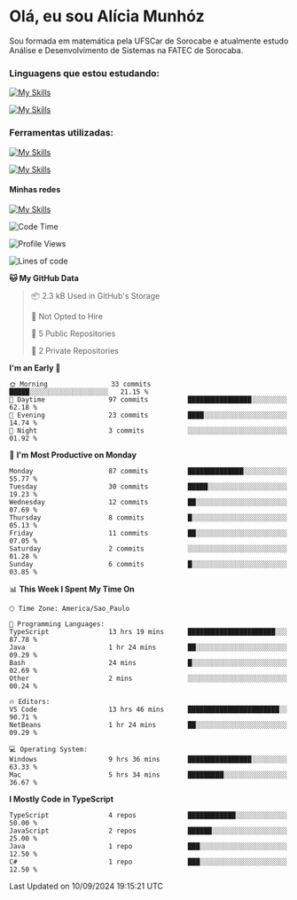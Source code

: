 # Olá, eu sou Alícia Munhóz

<p>Sou formada em matemática pela UFSCar de Sorocabe e atualmente estudo Análise e Desenvolvimento de Sistemas na FATEC de Sorocaba.</p>

### Linguagens que estou estudando:

[![My Skills](https://skillicons.dev/icons?i=js,ts,html,css)](https://skillicons.dev)


[![My Skills](https://skillicons.dev/icons?i=nodejs,java,py,latex)](https://skillicons.dev)

### Ferramentas utilizadas:

[![My Skills](https://skillicons.dev/icons?i=vscode,discord,figma,git)](https://skillicons.dev)

[![My Skills](https://skillicons.dev/icons?i=github,gmail,mongodb,sublime)](https://skillicons.dev)

#### Minhas redes
[![My Skills](https://skillicons.dev/icons?i=linkedin)](https://www.linkedin.com/in/aliciamunhozfrancodecamargo/)

<!--START_SECTION:waka-->
![Code Time](http://img.shields.io/badge/Code%20Time-32%20hrs%2032%20mins-blue)

![Profile Views](http://img.shields.io/badge/Profile%20Views-38-blue)

![Lines of code](https://img.shields.io/badge/From%20Hello%20World%20I%27ve%20Written-76.2%20thousand%20lines%20of%20code-blue)

**🐱 My GitHub Data** 

> 📦 2.3 kB Used in GitHub's Storage 
 > 
> 🚫 Not Opted to Hire
 > 
> 📜 5 Public Repositories 
 > 
> 🔑 2 Private Repositories 
 > 
**I'm an Early 🐤** 

```text
🌞 Morning                33 commits          █████░░░░░░░░░░░░░░░░░░░░   21.15 % 
🌆 Daytime                97 commits          ████████████████░░░░░░░░░   62.18 % 
🌃 Evening                23 commits          ████░░░░░░░░░░░░░░░░░░░░░   14.74 % 
🌙 Night                  3 commits           ░░░░░░░░░░░░░░░░░░░░░░░░░   01.92 % 
```
📅 **I'm Most Productive on Monday** 

```text
Monday                   87 commits          ██████████████░░░░░░░░░░░   55.77 % 
Tuesday                  30 commits          █████░░░░░░░░░░░░░░░░░░░░   19.23 % 
Wednesday                12 commits          ██░░░░░░░░░░░░░░░░░░░░░░░   07.69 % 
Thursday                 8 commits           █░░░░░░░░░░░░░░░░░░░░░░░░   05.13 % 
Friday                   11 commits          ██░░░░░░░░░░░░░░░░░░░░░░░   07.05 % 
Saturday                 2 commits           ░░░░░░░░░░░░░░░░░░░░░░░░░   01.28 % 
Sunday                   6 commits           █░░░░░░░░░░░░░░░░░░░░░░░░   03.85 % 
```


📊 **This Week I Spent My Time On** 

```text
🕑︎ Time Zone: America/Sao_Paulo

💬 Programming Languages: 
TypeScript               13 hrs 19 mins      ██████████████████████░░░   87.78 % 
Java                     1 hr 24 mins        ██░░░░░░░░░░░░░░░░░░░░░░░   09.29 % 
Bash                     24 mins             █░░░░░░░░░░░░░░░░░░░░░░░░   02.69 % 
Other                    2 mins              ░░░░░░░░░░░░░░░░░░░░░░░░░   00.24 % 

🔥 Editors: 
VS Code                  13 hrs 46 mins      ███████████████████████░░   90.71 % 
NetBeans                 1 hr 24 mins        ██░░░░░░░░░░░░░░░░░░░░░░░   09.29 % 

💻 Operating System: 
Windows                  9 hrs 36 mins       ████████████████░░░░░░░░░   63.33 % 
Mac                      5 hrs 34 mins       █████████░░░░░░░░░░░░░░░░   36.67 % 
```

**I Mostly Code in TypeScript** 

```text
TypeScript               4 repos             ████████████░░░░░░░░░░░░░   50.00 % 
JavaScript               2 repos             ██████░░░░░░░░░░░░░░░░░░░   25.00 % 
Java                     1 repo              ███░░░░░░░░░░░░░░░░░░░░░░   12.50 % 
C#                       1 repo              ███░░░░░░░░░░░░░░░░░░░░░░   12.50 % 
```




 Last Updated on 10/09/2024 19:15:21 UTC
<!--END_SECTION:waka-->
